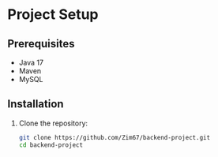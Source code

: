 # Project Setup

## Prerequisites
- Java 17
- Maven
- MySQL

## Installation
1. Clone the repository:
   ```bash
   git clone https://github.com/Zim67/backend-project.git
   cd backend-project